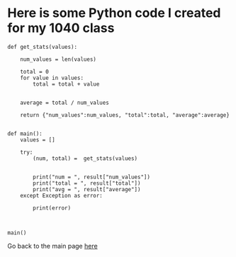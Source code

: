 # Here is some Python code I created for my 1040 class

    def get_stats(values):

        num_values = len(values)

        total = 0
        for value in values:
            total = total + value


        average = total / num_values

        return {"num_values":num_values, "total":total, "average":average}


    def main():
        values = []

        try:
            (num, total) =  get_stats(values)
        

            print("num = ", result["num_values"])
            print("total = ", result["total"])
            print("avg = ", result["average"])
        except Exception as error:
            
            print(error)



    main()

Go back to the main page [here](README.markdown)
